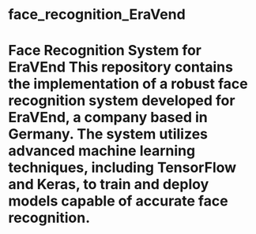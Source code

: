 # face_recognition_EraVend
# Face Recognition System for EraVEnd  This repository contains the implementation of a robust face recognition system developed for EraVEnd, a company based in Germany. The system utilizes advanced machine learning techniques, including TensorFlow and Keras, to train and deploy models capable of accurate face recognition.
